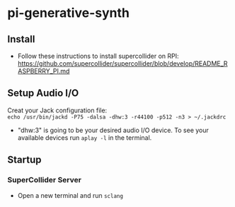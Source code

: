 # pi-generative-synth

## Install
- Follow these instructions to install supercollider on RPI: https://github.com/supercollider/supercollider/blob/develop/README_RASPBERRY_PI.md

## Setup Audio I/O
Creat your Jack configuration file:<br/>
```echo /usr/bin/jackd -P75 -dalsa -dhw:3 -r44100 -p512 -n3 > ~/.jackdrc```
- "dhw:3" is going to be your desired audio I/O device. To see your available devices run ```aplay -l``` in the terminal.

## Startup
### SuperCollider Server
- Open a new terminal and run ```sclang```
